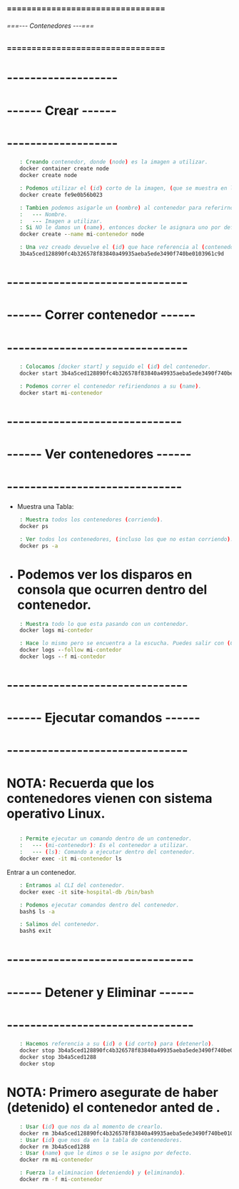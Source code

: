 ### ================================ ###
###### ===--- Contenedores ---=== ######
### ================================ ###

# ------------------- #
# ------ Crear ------ #
# ------------------- #

<!-- Crear (contenedor) a partir de una imagen -->

```bat
	: Creando contenedor, donde (node) es la imagen a utilizar.
	docker container create node
	docker create node

	: Podemos utilizar el (id) corto de la imagen, (que se muestra en la tabla de imagenes).
	docker create fe9e0b56b023

	: Tambien podemos asigarle un (nombre) al contenedor para referirnos a el.
	:	--- Nombre.
	:	--- Imagen a utilizar.
	: Si NO le damos un (name), entonces docker le asignara uno por defecto.
	docker create --name mi-contenedor node
```

<!-- Devuelve el (id) del contenedor. -->

```bat
	: Una vez creado devuelve el (id) que hace referencia al (contenedor).
	3b4a5ced128890fc4b326578f83840a49935aeba5ede3490f740be0103961c9d
```

# ------------------------------- #
# ------ Correr contenedor ------ #
# ------------------------------- #

```bat
	: Colocamos [docker start] y seguido el (id) del contenedor.
	docker start 3b4a5ced128890fc4b326578f83840a49935aeba5ede3490f740be0103961c9d

	: Podemos correr el contenedor refiriendonos a su (name).
	docker start mi-contenedor
```

# ------------------------------ #
# ------ Ver contenedores ------ #
# ------------------------------ #

- Muestra una Tabla: 
<!--
	--- (id): El id de los contenedores que tenemos, (Es mas corto y funciona como que el id grande).
	--- (image): La imagen, (plantilla) del contenedor.
	--- (commant): Comando que utiliza el contenedor para poder ejecutarse.
	--- (created): Cuando fue creado el contenedor.
	--- (status): Estado del contenedor, (corriendo o no)
	--- (posts): Puerto que utiliza para que otros clientes se conecten a el, (si se encuentra corriendo).
	--- (names): Nombre del contenedor.
-->

```bat
	: Muestra todos los contenedores (corriendo).
	docker ps

	: Ver todos los contenedores, (incluso los que no estan corriendo).
	docker ps -a
```

- # Podemos ver los disparos en consola que ocurren dentro del contenedor.
<!--
	--- Warnings.
	--- Errores.
	--- Mensajes.
-->

```bat
	: Muestra todo lo que esta pasando con un contenedor.
	docker logs mi-contedor

	: Hace lo mismo pero se encuentra a la escucha. Puedes salir con (CTRL + C).
	docker logs --follow mi-contedor
	docker logs --f mi-contedor
```

# ------------------------------- #
# ------ Ejecutar comandos ------ #
# ------------------------------- #

# NOTA: Recuerda que los contenedores vienen con sistema operativo Linux.

```bat

	: Permite ejecutar un comando dentro de un contenedor.
	:	--- (mi-contenedor): Es el contenedor a utilizar.
	:	--- (ls): Comando a ejecutar dentro del contenedor.
	docker exec -it mi-contenedor ls
```

Entrar a un contenedor.

```bat
	: Entramos al CLI del contenedor.
	docker exec -it site-hospital-db /bin/bash

	: Podemos ejecutar comandos dentro del contenedor.
	bash$ ls -a

	: Salimos del contenedor.
	bash$ exit
```

# -------------------------------- #
# ------ Detener y Eliminar ------ #
# -------------------------------- #

```bat
	: Hacemos referencia a su (id) o (id corto) para (detenerlo).
	docker stop 3b4a5ced128890fc4b326578f83840a49935aeba5ede3490f740be0103961c9d
	docker stop 3b4a5ced1288
	docker stop 
```

# NOTA: Primero asegurate de haber (detenido) el contenedor anted de [](Eliminarlo).

```bat
	: Usar (id) que nos da al momento de crearlo.
	docker rm 3b4a5ced128890fc4b326578f83840a49935aeba5ede3490f740be0103961c9d
	: Usar (id) que nos da en la tabla de contenedores.
	docker rm 3b4a5ced1288
	: Usar (name) que le dimos o se le asigno por defecto.
	docker rm mi-contenedor

	: Fuerza la eliminacion (deteniendo) y (eliminando).
	docker rm -f mi-contenedor
```